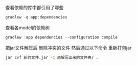 查看依赖的库中都引用了哪些
```gradle
gradlew -q app:dependencies
```

查看各model的依赖树
```gradle
gradlew :app:dependencies --configuration compile
```

把jar文件解压后  删除冲突的文件  然后通过以下命令 重新打包jar
```bash
jar cvf 新的文件.jar -C 原解压出来的文件夹/ .
```


<!-- ##{"timestamp":1544668980}## -->
